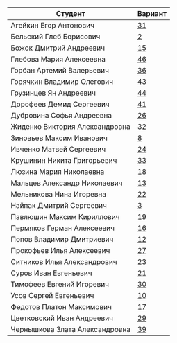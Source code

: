 | **Студент** | **Вариант**|
|-------------|------------|
| Агейкин Егор Антонович | [31](./tasks/31) |
| Бельский Глеб Борисович | [2](./tasks/2) |
| Божок Дмитрий Андреевич | [15](./tasks/15) |
| Глебова Мария Алексеевна | [46](./tasks/46) |
| Горбан Артемий Валерьевич | [36](./tasks/36) |
| Горячкин Владимир Олегович | [43](./tasks/43) |
| Грузинцев Ян Андреевич | [44](./tasks/44) |
| Дорофеев Демид Сергеевич | [41](./tasks/41) |
| Дубровина Софья Андреевна | [26](./tasks/26) |
| Жиденко Виктория Александровна | [32](./tasks/32) |
| Зиновьев Максим Иванович | [8](./tasks/8) |
| Ивченко Матвей Сергеевич | [24](./tasks/24) |
| Крушинин Никита Григорьевич | [33](./tasks/33) |
| Люзина Мария Николаевна | [18](./tasks/18) |
| Мальцев Александр Николаевич | [13](./tasks/13) |
| Мельникова Нина Игоревна | [22](./tasks/22) |
| Найпак Дмитрий Сергеевич | [3](./tasks/3) |
| Павлюшин Максим Кириллович | [19](./tasks/19) |
| Пермяков Герман Алексеевич | [16](./tasks/16) |
| Попов Владимир Дмитриевич | [12](./tasks/12) |
| Прокофьев Илья Алексеевич | [27](./tasks/27) |
| Ситников Илья Александрович | [23](./tasks/23) |
| Суров Иван Евгеньевич | [21](./tasks/21) |
| Тимофеев Евгений Игоревич | [30](./tasks/30) |
| Усов Сергей Евгеньевич | [10](./tasks/10) |
| Федотов Платон Максимович | [17](./tasks/17) |
| Цветковский Иван Андреевич | [29](./tasks/29) |
| Чернышкова Злата Александровна | [39](./tasks/39) |
